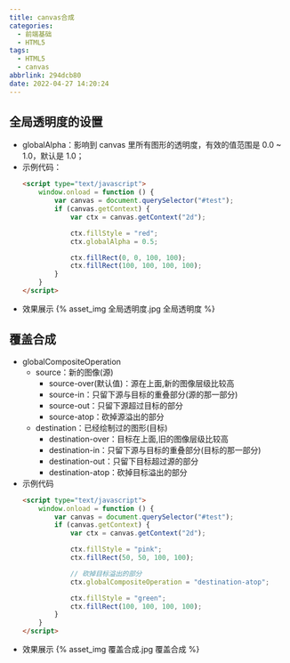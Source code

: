 ```yaml
---
title: canvas合成
categories:
  - 前端基础
  - HTML5
tags:
  - HTML5
  - canvas
abbrlink: 294dcb80
date: 2022-04-27 14:20:24
---
```

## 全局透明度的设置
- globalAlpha：影响到 canvas 里所有图形的透明度，有效的值范围是 0.0 ~ 1.0，默认是 1.0；
- 示例代码：
  ```HTML
  <script type="text/javascript">
      window.onload = function () {
          var canvas = document.querySelector("#test");
          if (canvas.getContext) {
              var ctx = canvas.getContext("2d");
  
              ctx.fillStyle = "red";
              ctx.globalAlpha = 0.5;
  
              ctx.fillRect(0, 0, 100, 100);
              ctx.fillRect(100, 100, 100, 100);
          }
      }
  </script>
  ```
- 效果展示
  {% asset_img 全局透明度.jpg 全局透明度 %}
## 覆盖合成
- globalCompositeOperation
  - source：新的图像(源)
    - source-over(默认值)：源在上面,新的图像层级比较高
    - source-in：只留下源与目标的重叠部分(源的那一部分)
    - source-out：只留下源超过目标的部分
    - source-atop：砍掉源溢出的部分       
  - destination：已经绘制过的图形(目标)
    - destination-over：目标在上面,旧的图像层级比较高
    - destination-in：只留下源与目标的重叠部分(目标的那一部分)
    - destination-out：只留下目标超过源的部分
    - destination-atop：砍掉目标溢出的部分
- 示例代码
  ```HTML
  <script type="text/javascript">
      window.onload = function () {
          var canvas = document.querySelector("#test");
          if (canvas.getContext) {
              var ctx = canvas.getContext("2d");
  
              ctx.fillStyle = "pink";
              ctx.fillRect(50, 50, 100, 100);
  
              // 砍掉目标溢出的部分
              ctx.globalCompositeOperation = "destination-atop";
  
              ctx.fillStyle = "green";
              ctx.fillRect(100, 100, 100, 100);
          }
      }
  </script>
  ```
- 效果展示
  {% asset_img 覆盖合成.jpg 覆盖合成 %}